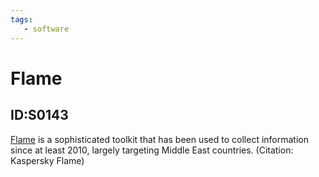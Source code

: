 ```yaml
---
tags:
   - software
---
```

# Flame
## ID:S0143
[Flame](software/S0143) is a sophisticated toolkit that has been used to collect information since at least 2010, largely targeting Middle East countries. (Citation: Kaspersky Flame)
